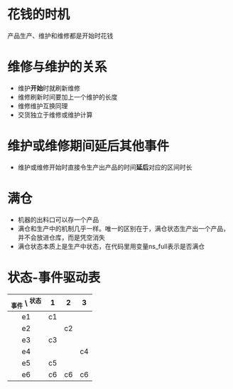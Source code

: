 # 花钱的时机

产品生产、维护和维修都是开始时花钱

# 维修与维护的关系

- 维护**开始**时就刷新维修
- 维修刷新时间要加上一个维护的长度
- 维修维护互换同理
- 交货独立于维修或维护计算

# 维护或维修期间延后其他事件

- 维护或维修开始时直接令生产出产品的时间**延后**对应的区间时长

# 满仓

- 机器的出料口可以存一个产品
- 满仓和生产中的机制几乎一样。唯一的区别在于，满仓状态生产出一个产品，并不会放进仓库，而是凭空消失
- 满仓状态本质上是生产中状态，在代码里用变量ns_full表示是否满仓

# 状态-事件驱动表

| <sub>事件</sub> \ <sup>状态</sup> |   1   |   2   |   3   |
| :-------------------------------: | :---: | :---: | :---: |
|                e1                 |  c1   |       |       |
|                e2                 |       |  c2   |       |
|                e3                 |  c3   |       |       |
|                e4                 |       |       |  c4   |
|                e5                 |  c5   |       |       |
|                e6                 |  c6   |  c6   |  c6   |
